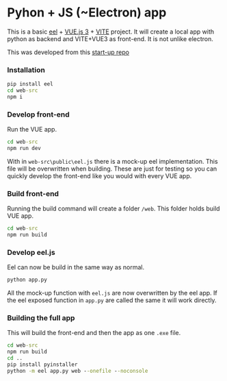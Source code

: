 # Pyhon + JS (~Electron) app

This is a basic [eel](https://github.com/python-eel/Eel) + [VUE.js 3](https://vuejs.org/) + [VITE](https://vitejs.dev/) project. It will create a local app with python as backend and VITE+VUE3 as front-end.
It is not unlike electron.

This was developed from this [start-up repo](https://github.com/wagenrace/VUE3-VITE-eel-starter)

### Installation

```cmd
pip install eel
cd web-src
npm i
```

### Develop front-end

Run the VUE app.

```cmd
cd web-src
npm run dev
```

With in `web-src\public\eel.js` there is a mock-up eel implementation. This file will be overwritten when building.
These are just for testing so you can quickly develop the front-end like you would with every VUE app.

### Build front-end

Running the build command will create a folder `/web`. This folder holds build VUE app.

```cmd
cd web-src
npm run build
```

### Develop eel.js

Eel can now be build in the same way as normal.

```cmd
python app.py
```

All the mock-up function with `eel.js` are now overwritten by the eel app.
If the eel exposed function in `app.py` are called the same it will work directly.

### Building the full app

This will build the front-end and then the app as one `.exe` file.

```cmd
cd web-src
npm run build
cd ..
pip install pyinstaller
python -m eel app.py web --onefile --noconsole
```

